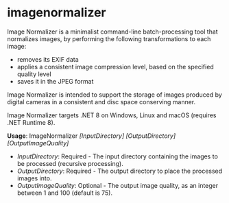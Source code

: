 # imagenormalizer
Image Normalizer is a minimalist command-line batch-processing tool that normalizes images, by performing the following transformations to each image:
* removes its EXIF data
* applies a consistent image compression level, based on the specified quality level
* saves it in the JPEG format

Image Normalizer is intended to support the storage of images produced by digital cameras in a consistent and disc space conserving manner.

Image Normalizer targets .NET 8 on Windows, Linux and macOS (requires .NET Runtime 8).

__Usage__: ImageNormalizer _[InputDirectory]_ _[OutputDirectory]_ _[OutputImageQuality]_
* _InputDirectory_: Required - The input directory containing the images to be processed (recursive processing).
* _OutputDirectory_: Required - The output directory to place the processed images into.
* _OutputImageQuality_: Optional - The output image quality, as an integer between 1 and 100 (default is 75).
